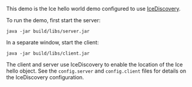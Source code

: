 This demo is the Ice hello world demo configured to use [IceDiscovery][1].

To run the demo, first start the server:

```
java -jar build/libs/server.jar
```

In a separate window, start the client:

```
java -jar build/libs/client.jar
```

The client and server use IceDiscovery to enable the location of the
Ice hello object. See the `config.server` and `config.client` files for
details on the IceDiscovery configuration.

[1]: https://doc.zeroc.com/display/Ice37/IceDiscovery

